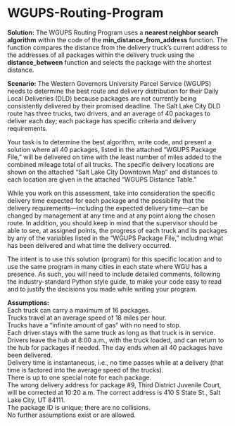 # WGUPS-Routing-Program

**Solution:** The WGUPS Routing Program uses a **nearest neighbor search algorithm** within the code of the **min_distance_from_address** function. The function compares the distance from the delivery truck’s current address to the addresses of all packages within the delivery truck using the **distance_between** function and selects the package with the shortest distance.

**Scenario:** The Western Governors University Parcel Service (WGUPS) needs to determine the best route and delivery distribution for their Daily Local Deliveries (DLD) because packages are not currently being consistently delivered by their promised deadline. The Salt Lake City DLD route has three trucks, two drivers, and an average of 40 packages to deliver each day; each package has specific criteria and delivery requirements.

Your task is to determine the best algorithm, write code, and present a solution where all 40 packages, listed in the attached “WGUPS Package File,” will be delivered on time with the least number of miles added to the combined mileage total of all trucks. The specific delivery locations are shown on the attached “Salt Lake City Downtown Map” and distances to each location are given in the attached “WGUPS Distance Table.”

While you work on this assessment, take into consideration the specific delivery time expected for each package and the possibility that the delivery requirements—including the expected delivery time—can be changed by management at any time and at any point along the chosen route. In addition, you should keep in mind that the supervisor should be able to see, at assigned points, the progress of each truck and its packages by any of the variables listed in the “WGUPS Package File,” including what has been delivered and what time the delivery occurred.

The intent is to use this solution (program) for this specific location and to use the same program in many cities in each state where WGU has a presence. As such, you will need to include detailed comments, following the industry-standard Python style guide, to make your code easy to read and to justify the decisions you made while writing your program.

**Assumptions:**
<br>Each truck can carry a maximum of 16 packages.
<br>Trucks travel at an average speed of 18 miles per hour.
<br>Trucks have a “infinite amount of gas” with no need to stop.
<br>Each driver stays with the same truck as long as that truck is in service.
<br>Drivers leave the hub at 8:00 a.m., with the truck loaded, and can return to the hub for packages if needed. The day ends when all 40 packages have been delivered.
<br>Delivery time is instantaneous, i.e., no time passes while at a delivery (that time is factored into the average speed of the trucks).
<br>There is up to one special note for each package.
<br>The wrong delivery address for package #9, Third District Juvenile Court, will be corrected at 10:20 a.m. The correct address is 410 S State St., Salt Lake City, UT 84111.
<br>The package ID is unique; there are no collisions.
<br>No further assumptions exist or are allowed.
